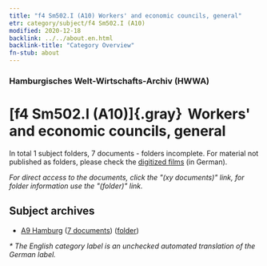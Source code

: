 ```yaml
---
title: "f4 Sm502.I (A10) Workers' and economic councils, general"
etr: category/subject/f4 Sm502.I (A10)
modified: 2020-12-18
backlink: ../../about.en.html
backlink-title: "Category Overview"
fn-stub: about
---
```


### Hamburgisches Welt-Wirtschafts-Archiv (HWWA)
# [f4 Sm502.I (A10)]{.gray}&#8201; Workers' and economic councils, general&#160; 





In total 1 subject folders, 7 documents - folders incomplete.
For material not published as folders, please check the [digitized films](/film/h1_sh) (in German).

_For direct access to the documents, click the "(xy documents)" link, for folder information use the "(folder)" link._

## Subject archives


- [A9 Hamburg](../../../geo/about.en.html#A9) (<a href="https://dfg-viewer.de/show/?tx_dlf[id]=https://pm20.zbw.eu/mets/sh/1409xx/140905/1443xx/144379/public.mets.en.xml" target="_blank">7 documents</a>) ([folder](http://purl.org/pressemappe20/folder/sh/140905,144379))


_* The English category label is an unchecked automated translation of the German label._

